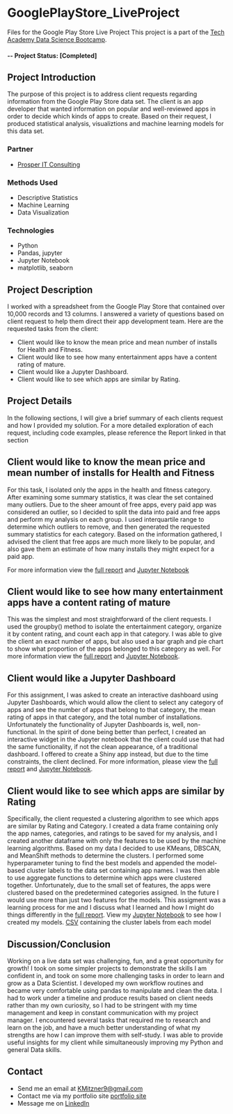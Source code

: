 # GooglePlayStore_LiveProject
Files for the Google Play Store Live Project
This project is a part of the [Tech Academy Data Science Bootcamp](https://www.learncodinganywhere.com/).

#### -- Project Status: [Completed]

## Project Introduction
The purpose of this project is to address client requests regarding information from the Google Play Store data set. The client is an app developer that wanted information on popular and well-reviewed apps in order to decide which kinds of apps to create.  Based on their request, I produced statistical analysis, visualiztions and machine learning models for this data set.

### Partner
* [Prosper IT Consulting](https://www.learncodinganywhere.com/ProsperITConsulting)

### Methods Used
* Descriptive Statistics
* Machine Learning
* Data Visualization

### Technologies
* Python
* Pandas, jupyter
* Jupyter Notebook
* matplotlib, seaborn

## Project Description
I worked with a spreadsheet from the Google Play Store that contained over 10,000 records and 13 columns. I answered a variety of questions based on client request to help them direct their app development team. Here are the requested tasks from the client:
* Client would like to know the mean price and mean number of installs for Health and Fitness.
* Client would like to see how many entertainment apps have a content rating of mature.
* Client would like a Jupyter Dashboard.
* Client would like to see which apps are similar by Rating.

## Project Details

In the following sections, I will give a brief summary of each clients request and how I provided my solution. For a more detailed exploration of each request, including code examples, please reference the Report linked in that section

## Client would like to know the mean price and mean number of installs for Health and Fitness

For this task, I isolated only the apps in the health and fitness category. After examining some summary statistics, it was clear the set contained many outliers. Due to the sheer amount of free apps, every paid app was considered an outlier, so I decided to split the data into paid and free apps and perform my analysis on each group. I used interquartile range to determine which outliers to remove, and then generated the requested summary statistics for each category. Based on the information gathered, I advised the client that free apps are much more likely to be popular, and also gave them an estimate of how many installs they might expect for a paid app.

For more information view the [full report](https://github.com/KMitzner9/GooglePlayStore_LiveProject/blob/main/reports/User_Story_98.docx) and [Jupyter Notebook](https://github.com/KMitzner9/GooglePlayStore_LiveProject/blob/main/98_Final.ipynb)


## Client would like to see how many entertainment apps have a content rating of mature

This was the simplest and most straightforward of the client requests. I used the groupby() method to isolate the entertainment category, organize it by content rating, and count each app in that category. I was able to give the client an exact number of apps, but also used a bar graph and pie chart to show what proportion of the apps belonged to this category as well.
For more information view the [full report](https://github.com/KMitzner9/GooglePlayStore_LiveProject/blob/main/reports/User_Story_100.docx) and [Jupyter Notebook](https://github.com/KMitzner9/GooglePlayStore_LiveProject/blob/main/100_scratch.ipynb).

## Client would like a Jupyter Dashboard

For this assignment, I was asked to create an interactive dashboard using Jupyter Dashboards, which would allow the client to select any category of apps and see the number of apps that belong to that category, the mean rating of apps in that category, and the total number of installations. Unfortunately the functionality of Jupyter Dashboards is, well, non-functional. In the spirit of done being better than perfect, I created an interactive widget in the Jupyter notebook that the client could use that had the same functionality, if not the clean appearance, of a traditional dashboard. I offered to create a Shiny app instead, but due to the time constraints, the client declined.
For more information, please view the [full report](https://github.com/KMitzner9/GooglePlayStore_LiveProject/blob/main/reports/User_Story_95.docx) and [Jupyter Notebook](https://github.com/KMitzner9/GooglePlayStore_LiveProject/blob/main/GPS_95_Dashboard.ipynb).

## Client would like to see which apps are similar by Rating

Specifically, the client requested a clustering algorithm to see which apps are similar by Rating and Category. I created a data frame containing only the app names, categories, and ratings to be saved for my analysis, and I created another dataframe with only the features to be used by the machine learning algorithms. Based on my data I decided to use KMeans, DBSCAN, and MeanShift methods to determine the clusters. I performed some hyperparameter tuning to find the best models and appended the model-based cluster labels to the data set containing app names. I was then able to use aggregate functions to determine which apps were clustered together. Unfortunately, due to the small set of features, the apps were clustered based on the predetermined categories assigned. In the future I would use more than just two features for the models. This assigment was a learning process for me and I discuss what I learned and how I might do things differently in the [full report](https://github.com/KMitzner9/GooglePlayStore_LiveProject/blob/main/reports/User_Story_99.docx).
View my [Jupyter Notebook](https://github.com/KMitzner9/GooglePlayStore_LiveProject/blob/main/99_scratch.ipynb) to see how I created my models.
[CSV](https://github.com/KMitzner9/GooglePlayStore_LiveProject/blob/main/GPS_clusters.csv) containing the cluster labels from each model

## Discussion/Conclusion

Working on a live data set was challenging, fun, and a great opportunity for growth! I took on some simpler projects to demonstrate the skills I am confident in, and took on some more challenging tasks in order to learn and grow as a Data Scientist. I developed my own workflow routines and became very comfortable using pandas to manipulate and clean the data. I had to work under a timeline and produce results based on client needs rather than my own curiosity, so I had to be stringent with my time management and keep in constant communication with my project manager. I encountered several tasks that required me to research and learn on the job, and have a much better understanding of what my strengths are how I can improve them with self-study. I was able to provide useful insights for my client while simultaneously improving my Python and general Data skills.

## Contact
* Send me an email at KMitzner9@gmail.com 
* Contact me via my portfolio site [portfolio site](http://www.kenziemitzner.com/)
* Message me on [LinkedIn](https://www.linkedin.com/in/kenzie-mitzner/)
